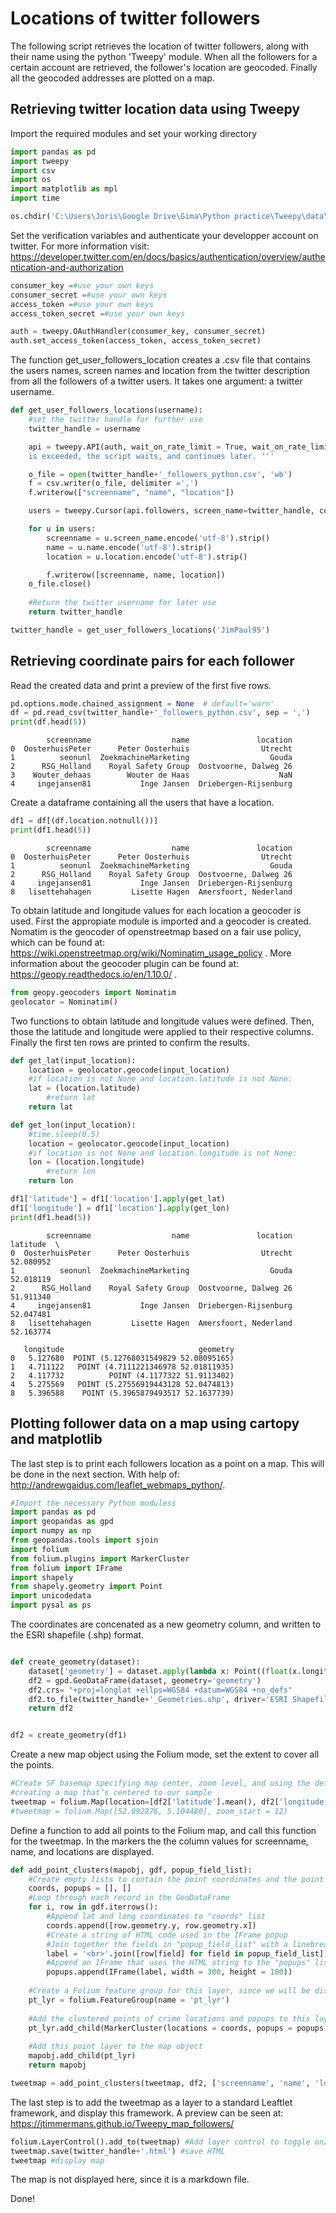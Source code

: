 
# Locations of twitter followers

The following script retrieves the location of twitter followers, along with their name using the python 'Tweepy' module. When all the followers for a certain account are retrieved, the follower's location are geocoded. Finally all the geocoded addresses are plotted on a map.

## Retrieving twitter location data using Tweepy

Import the required modules and set your working directory


```python
import pandas as pd
import tweepy
import csv
import os
import matplotlib as mpl
import time

```


```python
os.chdir('C:\Users\Joris\Google Drive\Gima\Python practice\Tweepy\data\\')
```

Set the verification variables and authenticate your developper account on twitter. For more information visit: https://developer.twitter.com/en/docs/basics/authentication/overview/authentication-and-authorization


```python
consumer_key =#use your own keys
consumer_secret =#use your own keys
access_token =#use your own keys
access_token_secret =#use your own keys

auth = tweepy.OAuthHandler(consumer_key, consumer_secret)
auth.set_access_token(access_token, access_token_secret)
```

The function get_user_followers_location creates a .csv file that contains the users names, screen names and location from the twitter description from all the followers of a twitter users. It takes one argument: a twitter username.


```python
def get_user_followers_locations(username):
    #set the twitter handle for further use
    twitter_handle = username

    api = tweepy.API(auth, wait_on_rate_limit = True, wait_on_rate_limit_notify = False) '''If rate limit of the Twitter API 
    is exceeded, the script waits, and continues later. '''

    o_file = open(twitter_handle+'_followers_python.csv', 'wb')
    f = csv.writer(o_file, delimiter =',')
    f.writerow(["screenname", "name", "location"])

    users = tweepy.Cursor(api.followers, screen_name=twitter_handle, count = 200).items()

    for u in users:
        screenname = u.screen_name.encode('utf-8').strip()
        name = u.name.encode('utf-8').strip()
        location = u.location.encode('utf-8').strip()

        f.writerow([screenname, name, location])
    o_file.close()
    
    #Return the twitter username for later use
    return twitter_handle
```


```python
twitter_handle = get_user_followers_locations('JimPaul95')
```

## Retrieving coordinate pairs for each follower

Read the created data and print a preview of the first five rows.


```python
pd.options.mode.chained_assignment = None  # default='warn'
df = pd.read_csv(twitter_handle+'_followers_python.csv', sep = ',')
print(df.head(5))
```

            screenname                  name               location
    0  OosterhuisPeter      Peter Oosterhuis                Utrecht
    1          seonunl  ZoekmachineMarketing                  Gouda
    2      RSG_Holland    Royal Safety Group  Oostvoorne, Dalweg 26
    3    Wouter_dehaas        Wouter de Haas                    NaN
    4     ingejansen81           Inge Jansen  Driebergen-Rijsenburg
    

Create a dataframe containing all the users that have a location.


```python
df1 = df[(df.location.notnull())]
print(df1.head(5))
```

            screenname                  name               location
    0  OosterhuisPeter      Peter Oosterhuis                Utrecht
    1          seonunl  ZoekmachineMarketing                  Gouda
    2      RSG_Holland    Royal Safety Group  Oostvoorne, Dalweg 26
    4     ingejansen81           Inge Jansen  Driebergen-Rijsenburg
    8   lisettehahagen         Lisette Hagen  Amersfoort, Nederland
    

To obtain latitude and longitude values for each location a geocoder is used. First the appropiate module is imported and a geocoder is created. Nomatim is the geocoder of openstreetmap based on a fair use policy, which can be found at: https://wiki.openstreetmap.org/wiki/Nominatim_usage_policy . More information about the geocoder plugin can be found at: https://geopy.readthedocs.io/en/1.10.0/ .


```python
from geopy.geocoders import Nominatim
geolocator = Nominatim()
```

Two functions to obtain latitude and longitude values were defined. Then, those the latitude and longitude were applied to their respective columns. Finally the first ten rows are printed to confirm the results.


```python
def get_lat(input_location):
    location = geolocator.geocode(input_location)
    #if location is not None and location.latitude is not None:
    lat = (location.latitude)
        #return lat
    return lat

def get_lon(input_location):
    #time.sleep(0.5)
    location = geolocator.geocode(input_location)
    #if location is not None and location.longitude is not None:
    lon = (location.longitude)
        #return lon
    return lon

df1['latitude'] = df1['location'].apply(get_lat)
df1['longitude'] = df1['location'].apply(get_lon)
print(df1.head(5))
```

            screenname                  name               location   latitude  \
    0  OosterhuisPeter      Peter Oosterhuis                Utrecht  52.080952   
    1          seonunl  ZoekmachineMarketing                  Gouda  52.018119   
    2      RSG_Holland    Royal Safety Group  Oostvoorne, Dalweg 26  51.911340   
    4     ingejansen81           Inge Jansen  Driebergen-Rijsenburg  52.047481   
    8   lisettehahagen         Lisette Hagen  Amersfoort, Nederland  52.163774   
    
       longitude                              geometry  
    0   5.127680  POINT (5.12768031549829 52.08095165)  
    1   4.711122   POINT (4.7111221346978 52.01811935)  
    2   4.117732          POINT (4.1177322 51.9113402)  
    4   5.275569   POINT (5.27556919443128 52.0474813)  
    8   5.396588    POINT (5.3965879493517 52.1637739)  
    

## Plotting follower data on a map using cartopy and matplotlib

The last step is to print each followers location as a point on a map. This will be done in the next section. With help of:
http://andrewgaidus.com/leaflet_webmaps_python/.


```python
#Import the necessary Python moduless
import pandas as pd
import geopandas as gpd
import numpy as np
from geopandas.tools import sjoin
import folium
from folium.plugins import MarkerCluster
from folium import IFrame
import shapely
from shapely.geometry import Point
import unicodedata
import pysal as ps
```

The coordinates are concenated as a new geometry column, and written to the ESRI shapefile (.shp) format.


```python

def create_geometry(dataset):
    dataset['geometry'] = dataset.apply(lambda x: Point((float(x.longitude), float(x.latitude))), axis=1)
    df2 = gpd.GeoDataFrame(dataset, geometry='geometry') 
    df2.crs= "+proj=longlat +ellps=WGS84 +datum=WGS84 +no_defs"
    df2.to_file(twitter_handle+'_Geometries.shp', driver='ESRI Shapefile')
    return df2


df2 = create_geometry(df1)
```

Create a new map object using the Folium mode, set the extent to cover all the points.


```python
#Create SF basemap specifying map center, zoom level, and using the default OpenStreetMap tiles
#creating a map that’s centered to our sample
tweetmap = folium.Map(location=[df2['latitude'].mean(), df2['longitude'].mean()], zoom_start=7)
#tweetmap = folium.Map([52.092876, 5.104480], zoom_start = 12)

```

Define a function to add all points to the Folium map, and call this function for the tweetmap. In the markers the the column values for screenname, name, and locations are displayed.


```python
def add_point_clusters(mapobj, gdf, popup_field_list):
    #Create empty lists to contain the point coordinates and the point pop-up information
    coords, popups = [], [] 
    #Loop through each record in the GeoDataFrame
    for i, row in gdf.iterrows():
        #Append lat and long coordinates to "coords" list
        coords.append([row.geometry.y, row.geometry.x])
        #Create a string of HTML code used in the IFrame popup
        #Join together the fields in "popup_field_list" with a linebreak between them
        label = '<br>'.join([row[field] for field in popup_field_list])
        #Append an IFrame that uses the HTML string to the "popups" list 
        popups.append(IFrame(label, width = 300, height = 100))
        
    #Create a Folium feature group for this layer, since we will be displaying multiple layers
    pt_lyr = folium.FeatureGroup(name = 'pt_lyr')
    
    #Add the clustered points of crime locations and popups to this layer
    pt_lyr.add_child(MarkerCluster(locations = coords, popups = popups))
    
    #Add this point layer to the map object
    mapobj.add_child(pt_lyr)
    return mapobj

tweetmap = add_point_clusters(tweetmap, df2, ['screenname', 'name', 'location'])
```

The last step is to add the tweetmap as a layer to a standard Leaftlet framework, and display this framework. A preview can be seen at: https://jtimmermans.github.io/Tweepy_map_followers/


```python
folium.LayerControl().add_to(tweetmap) #Add layer control to toggle on/off
tweetmap.save(twitter_handle+'.html') #save HTML
tweetmap #display map
```




The map is not displayed here, since it is a markdown file.



Done!

